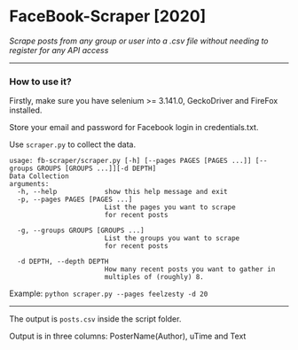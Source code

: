 # FaceBook-Scraper [2020]
_Scrape posts from any group or user into a .csv file without needing to register for any API access_

____

### How to use it?

Firstly, make sure you have selenium >= 3.141.0, GeckoDriver and FireFox installed.

Store your email and password for Facebook login in credentials.txt.

Use `scraper.py` to collect the data. 
```
usage: fb-scraper/scraper.py [-h] [--pages PAGES [PAGES ...]] [--groups GROUPS [GROUPS ...]][-d DEPTH]
Data Collection
arguments:
  -h, --help            show this help message and exit
  -p, --pages PAGES [PAGES ...]
                        List the pages you want to scrape
                        for recent posts
  
  -g, --groups GROUPS [GROUPS ...]
                        List the groups you want to scrape
                        for recent posts
  
  -d DEPTH, --depth DEPTH
                        How many recent posts you want to gather in
                        multiples of (roughly) 8.
```
Example: ```python scraper.py --pages feelzesty -d 20```
____
The output is `posts.csv` inside the script folder.

Output is in three columns: PosterName(Author), uTime and Text

